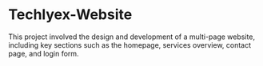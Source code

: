 # Techlyex-Website
This project involved the design and development of a multi-page website, including key sections such as the homepage, services overview, contact page, and login form.
